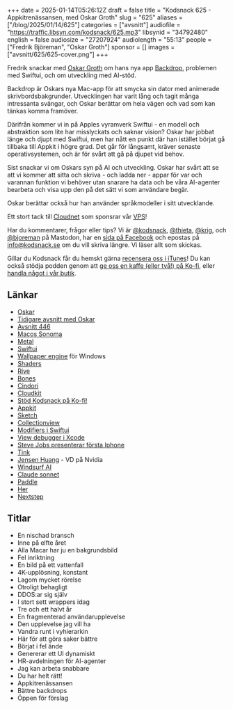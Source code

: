 +++
date = 2025-01-14T05:26:12Z
draft = false
title = "Kodsnack 625 - Appkitrenässansen, med Oskar Groth"
slug = "625"
aliases = ["/blog/2025/01/14/625"]
categories = ["avsnitt"]
audiofile = "https://traffic.libsyn.com/kodsnack/625.mp3"
libsynid = "34792480"
english = false
audiosize = "27207924"
audiolength = "55:13"
people = ["Fredrik Björeman", "Oskar Groth"]
sponsor = []
images = ["avsnitt/625/625-cover.png"]
+++

Fredrik snackar med [Oskar Groth](https://mastodon.social/@oskargroth) om hans nya app [Backdrop](https://cindori.com/backdrop), problemen med Swiftui, och om utveckling med AI-stöd.

Backdrop är Oskars nya Mac-app för att smycka sin dator med animerade skrivbordsbakgrunder. Utvecklingen har varit lång och tagit många intressanta svängar, och Oskar berättar om hela vägen och vad som kan tänkas komma framöver.

Därifrån kommer vi in på Apples vyramverk Swiftui - en modell och abstraktion som lite har misslyckats och saknar vision? Oskar har jobbat länge och djupt med Swiftui, men har nått en punkt där han istället börjat gå tillbaka till Appkit i högre grad. Det går för långsamt, kräver senaste operativsystemen, och är för svårt att gå på djupet vid behov.

Sist snackar vi om Oskars syn på AI och utveckling. Oskar har svårt att se att vi kommer att sitta och skriva - och ladda ner - appar för var och varannan funktion vi behöver utan snarare ha data och be våra AI-agenter bearbeta och visa upp den på det sätt vi som användare begär.

Oskar berättar också hur han använder språkmodeller i sitt utvecklande.

Ett stort tack till [Cloudnet](https://www.cloudnet.se) som sponsrar vår [VPS](https://en.wikipedia.org/wiki/Virtual_private_server)!

Har du kommentarer, frågor eller tips? Vi är [@kodsnack](https://social.podsnack.se/@kodsnack), [@thieta](https://6510.nu/@thieta), [@krig](https://6510.nu/@krig), och [@bjoreman](https://toot.cafe/@bjoreman) på Mastodon, har en [sida på Facebook](https://www.facebook.com/) och epostas på [info@kodsnack.se](mailto:info@kodsnack.se) om du vill skriva längre. Vi läser allt som skickas.

Gillar du Kodsnack får du hemskt gärna [recensera oss i iTunes](https://itunes.apple.com/se/podcast/kodsnack/id561631498?l=en)! Du kan också stödja podden genom att <a href="https://ko-fi.com/kodsnack" rel="payment">ge oss en kaffe (eller två!) på Ko-fi</a>, eller [handla något i vår butik](https://shop.spreadshirt.se/kodsnack/).

## Länkar
* [Oskar](https://mastodon.social/@oskargroth)
* [Tidigare avsnitt med Oskar](https://kodsnack.se/people/oskar-groth/)
* [Avsnitt 446](https://kodsnack.se/446/)
* [Macos Sonoma](https://en.wikipedia.org/wiki/MacOS_Sonoma)
* [Metal](https://en.wikipedia.org/wiki/Metal_%28API%29)
* [Swiftui](https://en.wikipedia.org/wiki/SwiftUI)
* [Wallpaper engine](https://www.wallpaperengine.io/en) för Windows
* [Shaders](https://en.wikipedia.org/wiki/Shader)
* [Rive](https://rive.app/)
* [Bones](https://rive.app/community/doc/bones/docYyQwxrgI5)
* [Cindori](https://cindori.com/)
* [Cloudkit](https://en.wikipedia.org/wiki/CloudKit)
* [Stöd Kodsnack på Ko-fi!](https://ko-fi.com/kodsnack)
* [Appkit](https://en.wikipedia.org/wiki/AppKit)
* [Sketch](https://en.wikipedia.org/wiki/Sketch_%28software%29)
* [Collectionview](https://developer.apple.com/documentation/uikit/uicollectionview)
* [Modifiers i Swiftui](https://www.hackingwithswift.com/books/ios-swiftui/custom-modifiers)
* [View debugger i Xcode](https://www.youtube.com/watch?v=-o2BwAsvoH4)
* [Steve Jobs presenterar första Iphone](https://www.youtube.com/watch?v=VQKMoT-6XSg)
* [Tink](https://tink.com/)
* [Jensen Huang](https://en.wikipedia.org/wiki/Jensen_Huang) - VD på Nvidia
* [Windsurf AI](https://windsurfai.org/)
* [Claude sonnet](https://en.wikipedia.org/wiki/Claude_%28language_model%29#Claude_3.5)
* [Paddle](https://www.paddle.com/)
* [Her](https://en.wikipedia.org/wiki/Her_%282013_film%29)
* [Nextstep](https://en.wikipedia.org/wiki/NeXTSTEP)

## Titlar
* En nischad bransch
* Inne på elfte året
* Alla Macar har ju en bakgrundsbild
* Fel inriktning
* En bild på ett vattenfall
* 4K-upplösning, konstant
* Lagom mycket rörelse
* Otroligt behagligt
* DDOS:ar sig själv
* I stort sett wrappers idag
* Tre och ett halvt år
* En fragmenterad användarupplevelse
* Den upplevelse jag vill ha
* Vandra runt i vyhierarkin
* Här för att göra saker bättre
* Börjat i fel ände
* Genererar ett UI dynamiskt
* HR-avdelningen för AI-agenter
* Jag kan arbeta snabbare
* Du har helt rätt!
* Appkitrenässansen
* Bättre backdrops
* Öppen för förslag